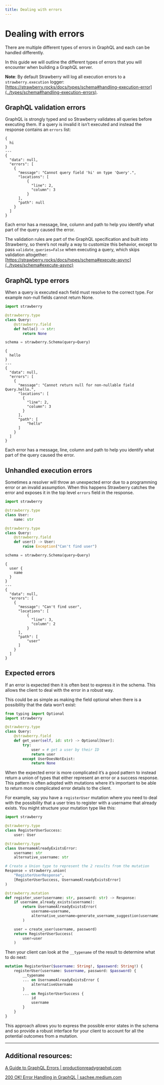```yaml
---
title: Dealing with errors
---
```


# Dealing with errors

There are multiple different types of errors in GraphQL and each can be handled differently.

In this guide we will outline the different types of errors that you will encounter when building a GraphQL server.

**Note**: By default Strawberry will log all execution errors to a `strawberry.execution` logger: [https://strawberry.rocks/docs/types/schema#handling-execution-error](../types/schema#handling-execution-errors).

## GraphQL validation errors

GraphQL is strongly typed and so Strawberry validates all queries before executing them. If a query is invalid it isn’t executed and instead the response contains an `errors` list:

```graphql+response
{
  hi
}
---
{
  "data": null,
  "errors": [
	{
	  "message": "Cannot query field 'hi' on type 'Query'.",
	  "locations": [
		  {
		    "line": 2,
		    "column": 3
		  }
	  ],
	  "path": null
	}
  ]
}
```

Each error has a message, line, column and path to help you identify what part of the query caused the error.

The validation rules are part of the GraphQL specification and built into Strawberry, so there’s not really a way to customize this behavior, except to pass `validate_queries=False` when executing a query, which skips validation altogether: [https://strawberry.rocks/docs/types/schema#execute-async](../types/schema#execute-async)

## GraphQL type errors

When a query is executed each field must resolve to the correct type. For example non-null fields cannot return None.

```python
import strawberry

@strawberry.type
class Query:
	@strawberry.field
	def hello() -> str:
		return None

schema = strawberry.Schema(query=Query)
```

```graphql+response
{
  hello
}
---
{
  "data": null,
  "errors": [
	{
	  "message": "Cannot return null for non-nullable field Query.hello.",
	  "locations": [
		{
		  "line": 2,
		  "column": 3
		}
	  ],
	  "path": [
		  "hello"
	  ]
	}
  ]
}
```

Each error has a message, line, column and path to help you identify what part of the query caused the error.

## Unhandled execution errors

Sometimes a resolver will throw an unexpected error due to a programming error or an invalid assumption. When this happens Strawberry catches the error and exposes it in the top level `errors` field in the response.

```python
import strawberry

@strawberry.type
class User:
	name: str

@strawberry.type
class Query:
	@strawberry.field
	def user() -> User:
		raise Exception("Can't find user")

schema = strawberry.Schema(query=Query)
```

```graphql+response
{
  user {
	name
  }
}
---
{
  "data": null,
  "errors": [
	{
	  "message": "Can't find user",
	  "locations": [
		  {
		    "line": 3,
		    "column": 2
		  }
	  ],
	  "path": [
		  "user"
	  ]
	}
  ]
}
```

## Expected errors

If an error is expected then it is often best to express it in the schema. This allows the client to deal with the error in a robust way.

This could be as simple as making the field optional when there is a possibility that the data won’t exist:

```python
from typing import Optional
import strawberry

@strawberry.type
class Query:
	@strawberry.field
	def get_user(self, id: str) -> Optional[User]:
		try:
			user = # get a user by their ID
			return user
		except UserDoesNotExist:
			return None
```

When the expected error is more complicated it’s a good pattern to instead return a union of types that either represent an error or a success response. This pattern is often adopted with mutations where it’s important to be able to return more complicated error details to the client.

For example, say you have a `registerUser` mutation where you need to deal with the possibility that a user tries to register with a username that already exists. You might structure your mutation type like this:

```python
import strawberry

@strawberry.type
class RegisterUserSuccess:
	user: User

@strawberry.type
class UsernameAlreadyExistsError:
	username: str
	alternative_username: str

# Create a Union type to represent the 2 results from the mutation
Response = strawberry.union(
	"RegisterUserResponse",
	[RegisterUserSuccess, UsernameAlreadyExistsError]
)

@strawberry.mutation
def register_user(username: str, password: str) -> Response:
	if username_already_exists(username):
		return UsernameAlreadyExistsError(
			username=username,
			alternative_username=generate_username_suggestion(username)
		)

	user = create_user(username, password)
	return RegisterUserSuccess(
		user=user
	)
```

Then your client can look at the `__typename` of the result to determine what to do next:

```graphql
mutation RegisterUser($username: String!, $password: String!) {
	registerUser(username: $username, password: $password) {
		__typename
		... on UsernameAlreadyExistsError {
			alternativeUsername
		}
		... on RegisterUserSuccess {
			id
			username
		}
	}
}
```

This approach allows you to express the possible error states in the schema and so provide a robust interface for your client to account for all the potential outcomes from a mutation.

---

## Additional resources:

[A Guide to GraphQL Errors | productionreadygraphql.com](https://productionreadygraphql.com/2020-08-01-guide-to-graphql-errors/)

[200 OK! Error Handling in GraphQL | sachee.medium.com](https://sachee.medium.com/200-ok-error-handling-in-graphql-7ec869aec9bc)

